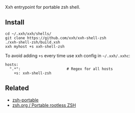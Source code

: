 Xxh entrypoint for portable zsh shell. 

## Install
```
cd ~/.xxh/xxh/shells/
git clone https://github.com/xxh/xxh-shell-zsh
./xxh-shell-zsh/build.xsh
xxh myhost +s xxh-shell-zsh
```
To avoid adding `+s` every time use xxh config in `~/.xxh/.xxhc`:
```
hosts:
  ".*":                     # Regex for all hosts
    +s: xxh-shell-zsh
```

## Related 
* [zsh-portable](https://github.com/xxh/zsh-portable)
* [zsh.org / Portable rootless ZSH](https://www.zsh.org/mla/workers/2019/msg00866.html)
